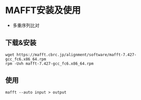 # MAFFT安装及使用
* 多重序列比对
## 下载&安装

    wget https://mafft.cbrc.jp/alignment/software/mafft-7.427-gcc_fc6.x86_64.rpm
    rpm -Uvh mafft-7.427-gcc_fc6.x86_64.rpm 

## 使用

    mafft --auto input > output


